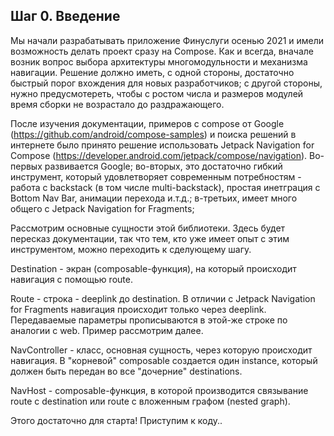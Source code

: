 ## Шаг 0. Введение

Мы начали разрабатывать приложение Финуслуги осенью 2021 и имели возможность делать проект сразу на
Compose. Как и всегда, вначале возник вопрос выбора архитектуры многомодульности и механизма
навигации. Решение должно иметь, с одной стороны, достаточно быстрый порог вхождения для новых
разработчиков; c другой стороны, нужно предусмотереть, чтобы с ростом числа и размеров модулей время
сборки не возрастало до раздражающего.

После изучения документации, примеров с compose от
Google (https://github.com/android/compose-samples) и поиска решений в интернете было принято
решение использовать Jetpack Navigation for
Compose (https://developer.android.com/jetpack/compose/navigation). Во-первых развивается Google;
во-вторых, это достаточно гибкий инструмент, который удовлетворяет современным потребностям - работа
с backstack (в том числе multi-backstack), простая инетграция с Bottom Nav Bar, анимации перехода
и.т.д.; в-третьих, имеет много общего с Jetpack Navigation for Fragments;

Рассмотрим основные сущности этой библиотеки. Здесь будет пересказ документации, так что тем, кто
уже имеет опыт с этим инструментом, можно переходить к сделующему шагу.

Destination - экран (composable-функция), на который происходит навигация с помощью route.

Route - строка - deeplink до destination. В отличии с Jetpack Navigation for Fragments навигация
происходит только через deeplink. Передаваемые параметры прописываются в этой-же строке по аналогии
с web. Пример рассмотрим далее.

NavController - класс, основная сущность, через которую происходит навигация. В "корневой"
composable создается один instance, который должен быть передан во все "дочерние" destinations.

NavHost - composable-функция, в которой производится связывание route c destination или route с
вложенным графом (nested graph).

Этого достаточно для старта! Приступим к коду..